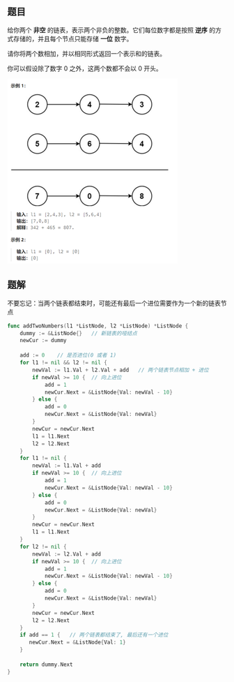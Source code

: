 ## 题目

给你两个 **非空** 的链表，表示两个非负的整数。它们每位数字都是按照 **逆序** 的方式存储的，并且每个节点只能存储 **一位** 数字。

请你将两个数相加，并以相同形式返回一个表示和的链表。

你可以假设除了数字 0 之外，这两个数都不会以 0 开头。

<img src="10-2.两数相加.assets/image-20240305164000185.png" alt="image-20240305164000185" style="zoom:50%;" />

## 题解

不要忘记：当两个链表都结束时，可能还有最后一个进位需要作为一个新的链表节点

```go
func addTwoNumbers(l1 *ListNode, l2 *ListNode) *ListNode {
    dummy := &ListNode{}   // 新链表的哑结点
    newCur := dummy

    add := 0    // 是否进位(0 或者 1)
    for l1 != nil && l2 != nil {
        newVal := l1.Val + l2.Val + add   // 两个链表节点相加 + 进位
        if newVal >= 10 {  // 向上进位
            add = 1
            newCur.Next = &ListNode{Val: newVal - 10}
        } else {
            add = 0
            newCur.Next = &ListNode{Val: newVal}
        }
        newCur = newCur.Next
        l1 = l1.Next
        l2 = l2.Next
    }
    for l1 != nil {
        newVal := l1.Val + add
        if newVal >= 10 {  // 向上进位
            add = 1
            newCur.Next = &ListNode{Val: newVal - 10}
        } else {
            add = 0
            newCur.Next = &ListNode{Val: newVal}
        }       
        newCur = newCur.Next
        l1 = l1.Next
    }
    for l2 != nil {
        newVal := l2.Val + add
        if newVal >= 10 {  // 向上进位
            add = 1
            newCur.Next = &ListNode{Val: newVal - 10}
        } else {
            add = 0
            newCur.Next = &ListNode{Val: newVal}
        }       
        newCur = newCur.Next
        l2 = l2.Next
    }
    if add == 1 {   // 两个链表都结束了, 最后还有一个进位
       newCur.Next = &ListNode{Val: 1} 
    }

    return dummy.Next
}
```

